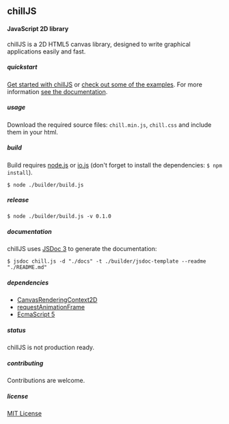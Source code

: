 ## chillJS ##

#### JavaScript 2D library ####


chillJS is a 2D HTML5 canvas library, designed to write graphical applications easily and fast.


##### quickstart #####
<a href="http://bokodi.github.io/chillJS/tutorials" target="_blank">Get started with chillJS</a> or <a href="http://bokodi.github.io/chillJS/examples/" target="_blank">check out some of the examples</a>. For more information <a href="http://bokodi.github.io/chillJS/docs/" target="_blank">see the documentation</a>.

##### usage #####
Download the required source files: `chill.min.js`, `chill.css` and include them in your html.

##### build #####
Build requires <a href="https://nodejs.org/" target="_blank">node.js</a> or <a href="https://iojs.org/en/index.html" target="_blank">io.js</a> (don't forget to install the dependencies: `$ npm install`).

```
$ node ./builder/build.js
```

##### release #####

```
$ node ./builder/build.js -v 0.1.0
```

##### documentation #####
chillJS uses <a href="http://usejsdoc.org/" target="_blank">JSDoc 3</a> to generate the documentation:

```
$ jsdoc chill.js -d "./docs" -t ./builder/jsdoc-template --readme "./README.md"
```


##### dependencies #####
- <a href="https://developer.mozilla.org/en-US/docs/Web/API/CanvasRenderingContext2D" target="_blank">CanvasRenderingContext2D</a>
- <a href="https://developer.mozilla.org/en-US/docs/Web/API/window/requestAnimationFrame" target="_blank">requestAnimationFrame</a>
- <a href="http://kangax.github.io/compat-table/es5/" target="_blank">EcmaScript 5</a>

##### status #####
chillJS is not production ready.

##### contributing #####
Contributions are welcome.

##### license #####
<a href="http://opensource.org/licenses/MIT" target="_blank">MIT License</a>
